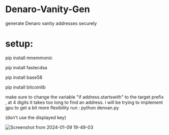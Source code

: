 # Denaro-Vanity-Gen
generate Denaro vanity addresses securely

# setup:

pip install mnemmonic

pip install fastecdsa

pip install base58

pip install bitcoinlib

make sure to change the variable "if address.startswith" to the target prefix , at 4 digits it takes too long to find an address. i will be trying to implement gpu to get a bit more flexibility
run : python denvan.py

(don't use the displayed key)

![Screenshot from 2024-01-09 19-49-03](https://github.com/Avecci-Claussen/Denaro-Vanity-Gen/assets/73264647/798194e2-da02-427d-a0ae-dcecaf641f7d)
